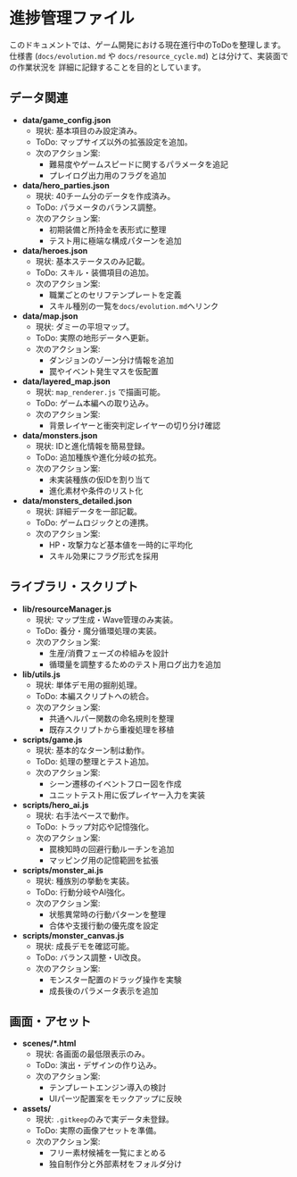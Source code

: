 # 進捗管理ファイル

このドキュメントでは、ゲーム開発における現在進行中のToDoを整理します。仕様書
(`docs/evolution.md` や `docs/resource_cycle.md`) とは分けて、実装面での作業状況を
詳細に記録することを目的としています。

## データ関連

- **data/game_config.json**
  - 現状: 基本項目のみ設定済み。
  - ToDo: マップサイズ以外の拡張設定を追加。
  - 次のアクション案:
    - 難易度やゲームスピードに関するパラメータを追記
    - プレイログ出力用のフラグを追加
- **data/hero_parties.json**
  - 現状: 40チーム分のデータを作成済み。
  - ToDo: パラメータのバランス調整。
  - 次のアクション案:
    - 初期装備と所持金を表形式に整理
    - テスト用に極端な構成パターンを追加
- **data/heroes.json**
  - 現状: 基本ステータスのみ記載。
  - ToDo: スキル・装備項目の追加。
  - 次のアクション案:
    - 職業ごとのセリフテンプレートを定義
    - スキル種別の一覧を`docs/evolution.md`へリンク
- **data/map.json**
  - 現状: ダミーの平坦マップ。
  - ToDo: 実際の地形データへ更新。
  - 次のアクション案:
    - ダンジョンのゾーン分け情報を追加
    - 罠やイベント発生マスを仮配置
- **data/layered_map.json**
  - 現状: `map_renderer.js` で描画可能。
  - ToDo: ゲーム本編への取り込み。
  - 次のアクション案:
    - 背景レイヤーと衝突判定レイヤーの切り分け確認
- **data/monsters.json**
  - 現状: IDと進化情報を簡易登録。
  - ToDo: 追加種族や進化分岐の拡充。
  - 次のアクション案:
    - 未実装種族の仮IDを割り当て
    - 進化素材や条件のリスト化
- **data/monsters_detailed.json**
  - 現状: 詳細データを一部記載。
  - ToDo: ゲームロジックとの連携。
  - 次のアクション案:
    - HP・攻撃力など基本値を一時的に平均化
    - スキル効果にフラグ形式を採用

## ライブラリ・スクリプト

- **lib/resourceManager.js**
  - 現状: マップ生成・Wave管理のみ実装。
  - ToDo: 養分・魔分循環処理の実装。
  - 次のアクション案:
    - 生産/消費フェーズの枠組みを設計
    - 循環量を調整するためのテスト用ログ出力を追加
- **lib/utils.js**
  - 現状: 単体デモ用の掘削処理。
  - ToDo: 本編スクリプトへの統合。
  - 次のアクション案:
    - 共通ヘルパー関数の命名規則を整理
    - 既存スクリプトから重複処理を移植
- **scripts/game.js**
  - 現状: 基本的なターン制は動作。
  - ToDo: 処理の整理とテスト追加。
  - 次のアクション案:
    - シーン遷移のイベントフロー図を作成
    - ユニットテスト用に仮プレイヤー入力を実装
- **scripts/hero_ai.js**
  - 現状: 右手法ベースで動作。
  - ToDo: トラップ対応や記憶強化。
  - 次のアクション案:
    - 罠検知時の回避行動ルーチンを追加
    - マッピング用の記憶範囲を拡張
- **scripts/monster_ai.js**
  - 現状: 種族別の挙動を実装。
  - ToDo: 行動分岐やAI強化。
  - 次のアクション案:
    - 状態異常時の行動パターンを整理
    - 合体や支援行動の優先度を設定
- **scripts/monster_canvas.js**
  - 現状: 成長デモを確認可能。
  - ToDo: バランス調整・UI改良。
  - 次のアクション案:
    - モンスター配置のドラッグ操作を実験
    - 成長後のパラメータ表示を追加

## 画面・アセット

- **scenes/*.html**
  - 現状: 各画面の最低限表示のみ。
  - ToDo: 演出・デザインの作り込み。
  - 次のアクション案:
    - テンプレートエンジン導入の検討
    - UIパーツ配置案をモックアップに反映
- **assets/**
  - 現状: `.gitkeep`のみで実データ未登録。
  - ToDo: 実際の画像アセットを準備。
  - 次のアクション案:
    - フリー素材候補を一覧にまとめる
    - 独自制作分と外部素材をフォルダ分け

